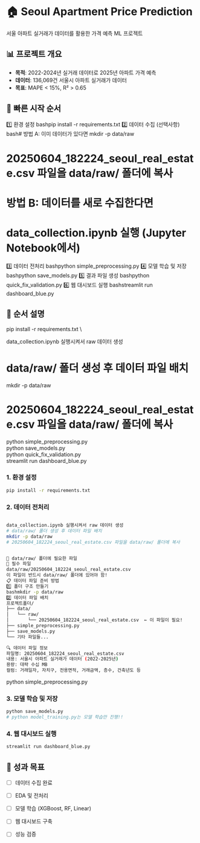 # 🏠 Seoul Apartment Price Prediction

서울 아파트 실거래가 데이터를 활용한 가격 예측 ML 프로젝트

## 📊 프로젝트 개요
- **목적**: 2022-2024년 실거래 데이터로 2025년 아파트 가격 예측
- **데이터**: 136,069건 서울시 아파트 실거래가 데이터
- **목표**: MAPE < 15%, R² > 0.65

## 🚀 빠른 시작 순서
1️⃣ 환경 설정
bashpip install -r requirements.txt
2️⃣ 데이터 수집 (선택사항)
bash# 방법 A: 이미 데이터가 있다면
mkdir -p data/raw
# 20250604_182224_seoul_real_estate.csv 파일을 data/raw/ 폴더에 복사

# 방법 B: 데이터를 새로 수집한다면
# data_collection.ipynb 실행 (Jupyter Notebook에서)

3️⃣ 데이터 전처리
bashpython simple_preprocessing.py
4️⃣ 모델 학습 및 저장
bashpython save_models.py
5️⃣ 결과 파일 생성
bashpython quick_fix_validation.py
6️⃣ 웹 대시보드 실행
bashstreamlit run dashboard_blue.py


## 🚀 순서 설명
pip install -r requirements.txt  \

data_collection.ipynb 실행시켜서 raw 데이터 생성
# data/raw/ 폴더 생성 후 데이터 파일 배치
mkdir -p data/raw
# 20250604_182224_seoul_real_estate.csv 파일을 data/raw/ 폴더에 복사
python simple_preprocessing.py  \
python save_models.py  \
python quick_fix_validation.py  \
streamlit run dashboard_blue.py

### 1. 환경 설정
```bash
pip install -r requirements.txt
```

### 2. 데이터 전처리
```bash

data_collection.ipynb 실행시켜서 raw 데이터 생성
# data/raw/ 폴더 생성 후 데이터 파일 배치
mkdir -p data/raw
# 20250604_182224_seoul_real_estate.csv 파일을 data/raw/ 폴더에 복사


📂 data/raw/ 폴더에 필요한 파일
🎯 필수 파일
data/raw/20250604_182224_seoul_real_estate.csv
이 파일이 반드시 data/raw/ 폴더에 있어야 함!
📋 데이터 파일 준비 방법
1️⃣ 폴더 구조 만들기
bashmkdir -p data/raw
2️⃣ 데이터 파일 배치
프로젝트폴더/
├── data/
│   └── raw/
│       └── 20250604_182224_seoul_real_estate.csv  ← 이 파일이 필요!
├── simple_preprocessing.py
├── save_models.py
└── 기타 파일들...

🔍 데이터 파일 정보
파일명: 20250604_182224_seoul_real_estate.csv
내용: 서울시 아파트 실거래가 데이터 (2022-2025년)
용량: 대략 수십 MB
컬럼: 거래일자, 자치구, 전용면적, 거래금액, 층수, 건축년도 등
```

python simple_preprocessing.py

### 3. 모델 학습 및 저장
```bash
python save_models.py
# python model_training.py는 모델 학습만 진행!! 
```

### 4. 웹 대시보드 실행
```bash
streamlit run dashboard_blue.py
```

## 🎯 성과 목표
- [ ] 데이터 수집 완료
- [ ] EDA 및 전처리 
- [ ] 모델 학습 (XGBoost, RF, Linear)
- [ ] 웹 대시보드 구축
- [ ] 성능 검증


